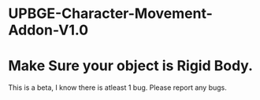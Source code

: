 # UPBGE-Character-Movement-Addon-V1.0
# Make Sure your object is Rigid Body.
This is a beta, I know there is atleast 1 bug. Please report any bugs.
